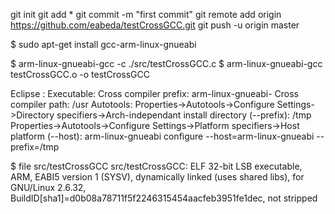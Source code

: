 git init
git add *
git commit -m "first commit"
git remote add origin https://github.com/eabeda/testCrossGCC.git
git push -u origin master

$ sudo apt-get install gcc-arm-linux-gnueabi

$ arm-linux-gnueabi-gcc -c ./src/testCrossGCC.c
$ arm-linux-gnueabi-gcc testCrossGCC.o -o testCrossGCC

Eclipse :
Executable:
Cross compiler prefix: arm-linux-gnueabi-
Cross compiler path: /usr
Autotools:
Properties->Autotools->Configure Settings->Directory specifiers->Arch-independant install directory (--prefix): /tmp
Properties->Autotools->Configure Settings->Platform specifiers->Host platform (--host): arm-linux-gnueabi
configure --host=arm-linux-gnueabi --prefix=/tmp

$ file src/testCrossGCC
src/testCrossGCC: ELF 32-bit LSB  executable, ARM, EABI5 version 1 (SYSV), dynamically linked (uses shared libs), for GNU/Linux 2.6.32, BuildID[sha1]=d0b08a78711f5f2246315454aacfeb3951fe1dec, not stripped
